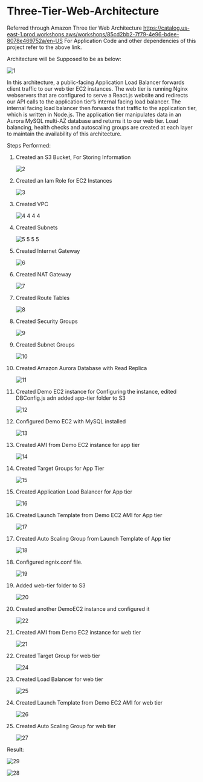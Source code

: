 # Three-Tier-Web-Architecture

Referred through Amazon Three tier Web Architecture https://catalog.us-east-1.prod.workshops.aws/workshops/85cd2bb2-7f79-4e96-bdee-8078e469752a/en-US
For Application Code and other dependencies of this project refer to the above link.


Architecture will be Supposed to be as below:

![1](https://github.com/thatsyuviii/Three-Tier-Web-Architecture/assets/84862056/050d7bdf-8766-4da2-8307-623398cb0442)

In this architecture, a public-facing Application Load Balancer forwards client traffic to our web tier EC2 instances. The web tier is running Nginx webservers that are configured to serve a React.js website
and redirects our API calls to the application tier’s internal facing load balancer. The internal facing load balancer then forwards that traffic to the application tier, which is written in Node.js. 
The application tier manipulates data in an Aurora MySQL multi-AZ database and returns it to our web tier. Load balancing, health checks and autoscaling groups are created at each layer to maintain the availability of this architecture.

Steps Performed:

1. Created an S3 Bucket, For Storing Information

   ![2](https://github.com/thatsyuviii/Three-Tier-Web-Architecture/assets/84862056/e26cbdf0-0a12-410d-921c-99ded5b4f8a5)

2. Created an Iam Role for EC2 Instances

   ![3](https://github.com/thatsyuviii/Three-Tier-Web-Architecture/assets/84862056/cf86857e-3b83-47bb-bdeb-fa2cb89859b9)

3. Created VPC

   ![4 4 4 4](https://github.com/thatsyuviii/Three-Tier-Web-Architecture/assets/84862056/fd99a1e3-b6c5-4b27-9d27-e683e1b2f775)

4. Created Subnets

   ![5 5 5 5](https://github.com/thatsyuviii/Three-Tier-Web-Architecture/assets/84862056/6e1852d5-8d58-4745-bbb5-6d9a142de033)

5. Created Internet Gateway

   ![6](https://github.com/thatsyuviii/Three-Tier-Web-Architecture/assets/84862056/7a3a53b2-9d93-4126-ada0-a09264e78a39)

6. Created NAT Gateway

   ![7](https://github.com/thatsyuviii/Three-Tier-Web-Architecture/assets/84862056/8978dc1f-16d1-4b81-a23a-b97abb878b13)

7. Created Route Tables

   ![8](https://github.com/thatsyuviii/Three-Tier-Web-Architecture/assets/84862056/54e3c0c5-7bb9-414c-8d20-f8bd75cfaace)

8. Created Security Groups

   ![9](https://github.com/thatsyuviii/Three-Tier-Web-Architecture/assets/84862056/4fa26d3d-ffaf-4f56-aa65-38a7a679ac83)

9. Created Subnet Groups

   ![10](https://github.com/thatsyuviii/Three-Tier-Web-Architecture/assets/84862056/5d212c26-167f-4617-955c-3c6c564787ce)

10. Created Amazon Aurora Database with Read Replica

    ![11](https://github.com/thatsyuviii/Three-Tier-Web-Architecture/assets/84862056/afb5ee7f-b560-4915-b4b5-e3b150c650ba)

11. Created Demo EC2 instance for Configuring the instance, edited DBConfig.js adn added app-tier folder to S3

    ![12](https://github.com/thatsyuviii/Three-Tier-Web-Architecture/assets/84862056/0fdbcb78-af7f-444e-81ca-9ec2bf431222)

12. Configured Demo EC2 with MySQL installed

    ![13](https://github.com/thatsyuviii/Three-Tier-Web-Architecture/assets/84862056/7e9585ba-52a0-4805-86ad-4db2b4c0c089)

13. Created AMI from Demo EC2 instance for app tier 

    ![14](https://github.com/thatsyuviii/Three-Tier-Web-Architecture/assets/84862056/ccfffbed-1384-4e04-9989-26d1028d9386)

14. Created Target Groups for App Tier

    ![15](https://github.com/thatsyuviii/Three-Tier-Web-Architecture/assets/84862056/66b8fb9a-ff15-4dc4-ae9a-92ac86d4d461)

15. Created Application Load Balancer for App tier

    ![16](https://github.com/thatsyuviii/Three-Tier-Web-Architecture/assets/84862056/f999eb52-b62b-4b46-9623-deed786f4e58)

16. Created Launch Template from Demo EC2 AMI for App tier

    ![17](https://github.com/thatsyuviii/Three-Tier-Web-Architecture/assets/84862056/0d884024-776f-43ba-bb45-c90f0dd0e01a)

17. Created Auto Scaling Group from Launch Template of App tier

    ![18](https://github.com/thatsyuviii/Three-Tier-Web-Architecture/assets/84862056/1c0e08d4-f862-469d-be07-be5e159c6f4e)

18. Configured ngnix.conf file.

    ![19](https://github.com/thatsyuviii/Three-Tier-Web-Architecture/assets/84862056/f51b8df4-c9be-47be-90fb-34ad1990f2c2)

19. Added web-tier folder to S3

    ![20](https://github.com/thatsyuviii/Three-Tier-Web-Architecture/assets/84862056/d54bd66f-045b-44ec-8bae-7ca36b9618fe)

20. Created another DemoEC2 instance and configured it

    ![22](https://github.com/thatsyuviii/Three-Tier-Web-Architecture/assets/84862056/d13a9838-2e85-47e5-a772-077628c233a0)

21. Created AMI from Demo EC2 instance for web tier

    ![21](https://github.com/thatsyuviii/Three-Tier-Web-Architecture/assets/84862056/948fc8da-c6dd-47c8-a523-e3b31f3cee82)

22. Created Target Group for web tier

    ![24](https://github.com/thatsyuviii/Three-Tier-Web-Architecture/assets/84862056/0d698a89-78be-4ce8-934c-3f60a9116baf)

23. Created Load Balancer for web tier

    ![25](https://github.com/thatsyuviii/Three-Tier-Web-Architecture/assets/84862056/5476b51a-1f24-4c32-ba11-3082e17fea6f)

24. Created Launch Template from Demo EC2 AMI for web tier

    ![26](https://github.com/thatsyuviii/Three-Tier-Web-Architecture/assets/84862056/97955065-6078-4f65-8294-8113b0845740)

25. Created Auto Scaling Group for web tier

    ![27](https://github.com/thatsyuviii/Three-Tier-Web-Architecture/assets/84862056/ebb188f2-a720-4334-a925-5decc0e0e4ab)

Result:

![29](https://github.com/thatsyuviii/Three-Tier-Web-Architecture/assets/84862056/7be64396-4c4d-409a-9dab-149b0d7e3c47)

![28](https://github.com/thatsyuviii/Three-Tier-Web-Architecture/assets/84862056/5da6e28a-f535-4e57-b0d9-fafa6d5e76e4)















